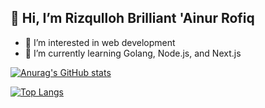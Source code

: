 
## 👋 Hi, I’m Rizqulloh Brilliant 'Ainur Rofiq
- 👀 I’m interested in web development
- 🌱 I’m currently learning Golang, Node.js, and Next.js 
<!-- - 💞️ I’m looking to collaborate on ... -->
<!-- - 📫 How to reach me ... -->

[![Anurag's GitHub stats](https://github-readme-stats.vercel.app/api?username=rizqrofiq&show_icons=true&theme=radical)](https://github.com/anuraghazra/github-readme-stats)

[![Top Langs](https://github-readme-stats.vercel.app/api/top-langs/?username=rizqrofiq&layout=compact&theme=radical)](https://github.com/anuraghazra/github-readme-stats)

<!---
rizqrofiq/rizqrofiq is a ✨ special ✨ repository because its `README.md` (this file) appears on your GitHub profile.
You can click the Preview link to take a look at your changes.
--->
